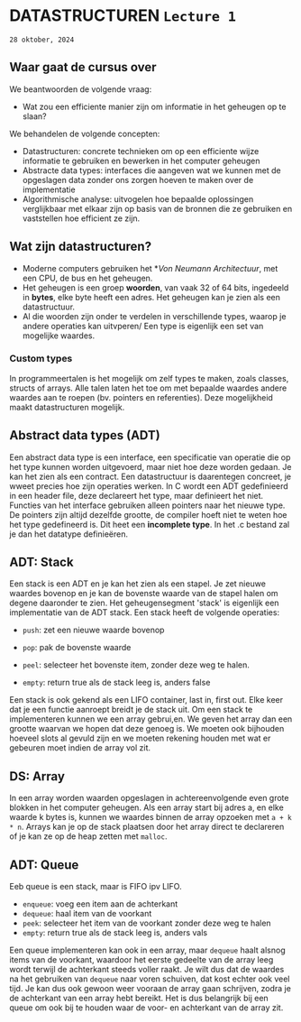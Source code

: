 # DATASTRUCTUREN `Lecture 1`
`28 oktober, 2024`

## Waar gaat de cursus over

We beantwoorden de volgende vraag:
- Wat zou een efficiente manier zijn om informatie in het geheugen op te slaan?

We behandelen de volgende concepten:
- Datastructuren: concrete technieken om op een efficiente wijze informatie te gebruiken en bewerken in het computer geheugen
- Abstracte data types: interfaces die aangeven wat we kunnen met de opgeslagen data zonder ons zorgen hoeven te maken over de implementatie
- Algorithmische analyse: uitvogelen hoe bepaalde oplossingen verglijkbaar met elkaar zijn op basis van de bronnen die ze gebruiken en vaststellen hoe efficient ze zijn.

## Wat zijn datastructuren?
- Moderne computers gebruiken het **Von Neumann Architectuur*, met een CPU, de bus en het geheugen.
- Het geheugen is een groep **woorden**, van vaak 32 of 64 bits, ingedeeld in **bytes**, elke byte heeft een adres. Het geheugen kan je zien als een datastructuur.
- Al die woorden zijn onder te verdelen in verschillende types, waarop je andere operaties kan uitvperen/ Een type is eigenlijk een set van mogelijke waardes.

### Custom types
In programmeertalen is het mogelijk om zelf types te maken, zoals classes, structs of arrays. Alle talen laten het toe om met bepaalde waardes andere waardes aan te roepen (bv. pointers en referenties). Deze mogelijkheid maakt datastructuren mogelijk.

## Abstract data types (ADT)
Een abstract data type is een interface, een specificatie van operatie die op het type kunnen worden uitgevoerd, maar niet hoe deze worden gedaan. Je kan het zien als een contract. Een datastructuur is daarentegen concreet, je wweet precies hoe zijn operaties werken. In C wordt een ADT gedefinieerd in een header file, deze declareert het type, maar definieert het niet. Functies van het interface gebruiken alleen pointers naar het nieuwe type. De pointers zijn altijd dezelfde grootte, de compiler hoeft niet te weten hoe het type gedefineerd is. Dit heet een **incomplete type**. In het .c bestand zal je dan het datatype definieëren.

## ADT: Stack
Een stack is een ADT en je kan het zien als een stapel. Je zet nieuwe waardes bovenop en je kan de bovenste waarde van de stapel halen om degene daaronder te zien. Het geheugensegment 'stack' is eigenlijk een implementatie van de ADT stack. Een stack heeft de volgende operaties:
- `push`: zet een nieuwe waarde bovenop
- `pop`: pak de bovenste waarde

- `peel`: selecteer het bovenste item, zonder deze weg te halen.
- `empty`: return true als de stack leeg is, anders false

Een stack is ook gekend als een LIFO container, last in, first out. Elke keer dat je een functie aanroept breidt je de stack uit. Om een stack te implementeren kunnen we een array gebrui,en. We geven het array dan een grootte waarvan we hopen dat deze genoeg is. We moeten ook bijhouden hoeveel slots al gevuld zijn en we moeten rekening houden met wat er gebeuren moet indien de array vol zit.

## DS: Array
In een array worden waarden opgeslagen in achtereenvolgende even grote blokken in het computer geheugen. Als een array start bij adres a, en elke waarde k bytes is, kunnen we waardes binnen de array opzoeken met `a + k * n`. Arrays kan je op de stack plaatsen door het array direct te declareren of je kan ze op de heap zetten met `malloc`.

## ADT: Queue
Eeb queue is een stack, maar is FIFO ipv LIFO.
- `enqueue`: voeg een item aan de achterkant
- `dequeue`: haal item van de voorkant
- `peek`: selecteer het item van de voorkant zonder deze weg te halen
- `empty`: return true als de stack leeg is, anders vals

Een queue implementeren kan ook in een array, maar `dequeue` haalt alsnog items van de voorkant, waardoor het eerste gedeelte van de array leeg wordt terwijl de achterkant steeds voller raakt. Je wilt dus dat de waardes na het gebruiken van `dequeue` naar voren schuiven, dat kost echter ook veel tijd. Je kan dus ook gewoon weer vooraan de array gaan schrijven, zodra je de achterkant van een array hebt bereikt. Het is dus belangrijk bij een queue om ook bij te houden waar de voor- en achterkant van de array zit. 
